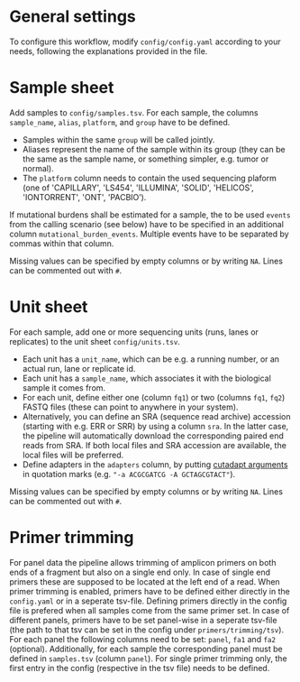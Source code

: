 
# General settings
To configure this workflow, modify ``config/config.yaml`` according to your needs, following the explanations provided in the file.

# Sample sheet

Add samples to `config/samples.tsv`. For each sample, the columns `sample_name`, `alias`, `platform`, and `group` have to be defined. 
* Samples within the same `group` will be called jointly. 
* Aliases represent the name of the sample within its group (they can be the same as the sample name, or something simpler, e.g. tumor or normal).
* The `platform` column needs to contain the used sequencing plaform (one of 'CAPILLARY', 'LS454', 'ILLUMINA', 'SOLID', 'HELICOS', 'IONTORRENT', 'ONT', 'PACBIO’).

If mutational burdens shall be estimated for a sample, the to be used ``events`` from the calling scenario (see below) have to be specified in an additional column ``mutational_burden_events``. Multiple events have to be separated by commas within that column.

Missing values can be specified by empty columns or by writing `NA`. Lines can be commented out with `#`.

# Unit sheet

For each sample, add one or more sequencing units (runs, lanes or replicates) to the unit sheet `config/units.tsv`.
* Each unit has a `unit_name`, which can be e.g. a running number, or an actual run, lane or replicate id.
* Each unit has a `sample_name`, which associates it with the biological sample it comes from.
* For each unit, define either one (column `fq1`) or two (columns `fq1`, `fq2`) FASTQ files (these can point to anywhere in your system). 
* Alternatively, you can define an SRA (sequence read archive) accession (starting with e.g. ERR or SRR) by using a column `sra`. In the latter case, the pipeline will automatically download the corresponding paired end reads from SRA. If both local files and SRA accession are available, the local files will be preferred.
* Define adapters in the `adapters` column, by putting [cutadapt arguments](https://cutadapt.readthedocs.org) in quotation marks (e.g. `"-a ACGCGATCG -A GCTAGCGTACT"`).

Missing values can be specified by empty columns or by writing `NA`. Lines can be commented out with `#`.

# Primer trimming

For panel data the pipeline allows trimming of amplicon primers on both ends of a fragment but also on a single end only. 
In case of single end primers these are supposed to be located at the left end of a read.
When primer trimming is enabled, primers have to be defined either directly in the `config.yaml` or in a seperate tsv-file.
Defining primers directly in the config file is prefered when all samples come from the same primer set.
In case of different panels, primers have to be set panel-wise in a seperate tsv-file (the path to that tsv can be set in the config under `primers/trimming/tsv`).
For each panel the following columns need to be set: `panel`, `fa1` and `fa2` (optional).
Additionally, for each sample the corresponding panel must be defined in `samples.tsv` (column `panel`).
For single primer trimming only, the first entry in the config (respective in the tsv file) needs to be defined.
